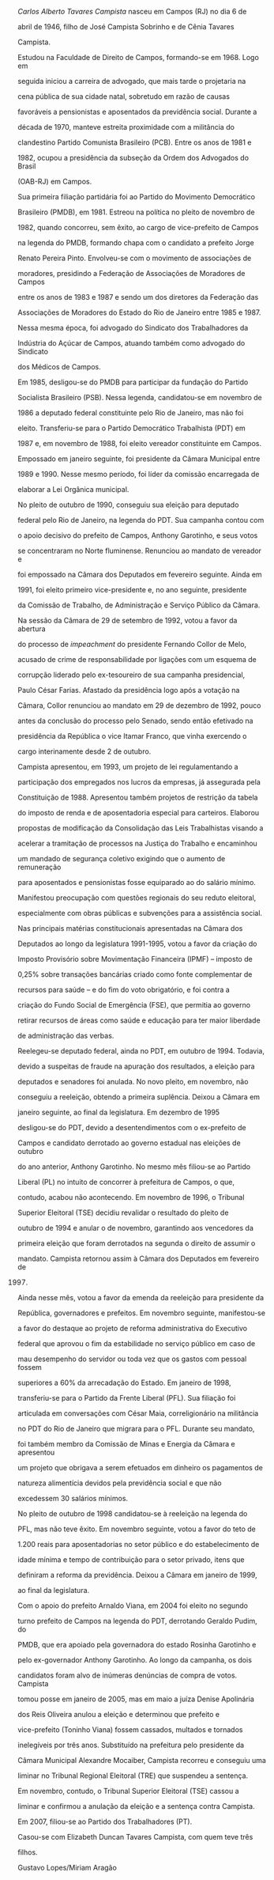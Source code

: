 

*Carlos Alberto Tavares Campista* nasceu em Campos (RJ) no dia 6 de

abril de 1946, filho de José Campista Sobrinho e de Cênia Tavares

Campista.



Estudou na Faculdade de Direito de Campos, formando-se em 1968. Logo em

seguida iniciou a carreira de advogado, que mais tarde o projetaria na

cena pública de sua cidade natal, sobretudo em razão de causas

favoráveis a pensionistas e aposentados da previdência social. Durante a

década de 1970, manteve estreita proximidade com a militância do

clandestino Partido Comunista Brasileiro (PCB). Entre os anos de 1981 e

1982, ocupou a presidência da subseção da Ordem dos Advogados do Brasil

(OAB-RJ) em Campos.



Sua primeira filiação partidária foi ao Partido do Movimento Democrático

Brasileiro (PMDB), em 1981. Estreou na política no pleito de novembro de

1982, quando concorreu, sem êxito, ao cargo de vice-prefeito de Campos

na legenda do PMDB, formando chapa com o candidato a prefeito Jorge

Renato Pereira Pinto. Envolveu-se com o movimento de associações de

moradores, presidindo a Federação de Associações de Moradores de Campos

entre os anos de 1983 e 1987 e sendo um dos diretores da Federação das

Associações de Moradores do Estado do Rio de Janeiro entre 1985 e 1987.

Nessa mesma época, foi advogado do Sindicato dos Trabalhadores da

Indústria do Açúcar de Campos, atuando também como advogado do Sindicato

dos Médicos de Campos.



Em 1985, desligou-se do PMDB para participar da fundação do Partido

Socialista Brasileiro (PSB). Nessa legenda, candidatou-se em novembro de

1986 a deputado federal constituinte pelo Rio de Janeiro, mas não foi

eleito. Transferiu-se para o Partido Democrático Trabalhista (PDT) em

1987 e, em novembro de 1988, foi eleito vereador constituinte em Campos.

Empossado em janeiro seguinte, foi presidente da Câmara Municipal entre

1989 e 1990. Nesse mesmo período, foi líder da comissão encarregada de

elaborar a Lei Orgânica municipal.



No pleito de outubro de 1990, conseguiu sua eleição para deputado

federal pelo Rio de Janeiro, na legenda do PDT. Sua campanha contou com

o apoio decisivo do prefeito de Campos, Anthony Garotinho, e seus votos

se concentraram no Norte fluminense. Renunciou ao mandato de vereador e

foi empossado na Câmara dos Deputados em fevereiro seguinte. Ainda em

1991, foi eleito primeiro vice-presidente e, no ano seguinte, presidente

da Comissão de Trabalho, de Administração e Serviço Público da Câmara.



Na sessão da Câmara de 29 de setembro de 1992, votou a favor da abertura

do processo de *impeachment* do presidente Fernando Collor de Melo,

acusado de crime de responsabilidade por ligações com um esquema de

corrupção liderado pelo ex-tesoureiro de sua campanha presidencial,

Paulo César Farias. Afastado da presidência logo após a votação na

Câmara, Collor renunciou ao mandato em 29 de dezembro de 1992, pouco

antes da conclusão do processo pelo Senado, sendo então efetivado na

presidência da República o vice Itamar Franco, que vinha exercendo o

cargo interinamente desde 2 de outubro.



Campista apresentou, em 1993, um projeto de lei regulamentando a

participação dos empregados nos lucros da empresas, já assegurada pela

Constituição de 1988. Apresentou também projetos de restrição da tabela

do imposto de renda e de aposentadoria especial para carteiros. Elaborou

propostas de modificação da Consolidação das Leis Trabalhistas visando a

acelerar a tramitação de processos na Justiça do Trabalho e encaminhou

um mandado de segurança coletivo exigindo que o aumento de remuneração

para aposentados e pensionistas fosse equiparado ao do salário mínimo.

Manifestou preocupação com questões regionais do seu reduto eleitoral,

especialmente com obras públicas e subvenções para a assistência social.



Nas principais matérias constitucionais apresentadas na Câmara dos

Deputados ao longo da legislatura 1991-1995, votou a favor da criação do

Imposto Provisório sobre Movimentação Financeira (IPMF) – imposto de

0,25% sobre transações bancárias criado como fonte complementar de

recursos para saúde – e do fim do voto obrigatório, e foi contra a

criação do Fundo Social de Emergência (FSE), que permitia ao governo

retirar recursos de áreas como saúde e educação para ter maior liberdade

de administração das verbas.



Reelegeu-se deputado federal, ainda no PDT, em outubro de 1994. Todavia,

devido a suspeitas de fraude na apuração dos resultados, a eleição para

deputados e senadores foi anulada. No novo pleito, em novembro, não

conseguiu a reeleição, obtendo a primeira suplência. Deixou a Câmara em

janeiro seguinte, ao final da legislatura. Em dezembro de 1995

desligou-se do PDT, devido a desentendimentos com o ex-prefeito de

Campos e candidato derrotado ao governo estadual nas eleições de outubro

do ano anterior, Anthony Garotinho. No mesmo mês filiou-se ao Partido

Liberal (PL) no intuito de concorrer à prefeitura de Campos, o que,

contudo, acabou não acontecendo. Em novembro de 1996, o Tribunal

Superior Eleitoral (TSE) decidiu revalidar o resultado do pleito de

outubro de 1994 e anular o de novembro, garantindo aos vencedores da

primeira eleição que foram derrotados na segunda o direito de assumir o

mandato. Campista retornou assim à Câmara dos Deputados em fevereiro de

1997.



Ainda nesse mês, votou a favor da emenda da reeleição para presidente da

República, governadores e prefeitos. Em novembro seguinte, manifestou-se

a favor do destaque ao projeto de reforma administrativa do Executivo

federal que aprovou o fim da estabilidade no serviço público em caso de

mau desempenho do servidor ou toda vez que os gastos com pessoal fossem

superiores a 60% da arrecadação do Estado. Em janeiro de 1998,

transferiu-se para o Partido da Frente Liberal (PFL). Sua filiação foi

articulada em conversações com César Maia, correligionário na militância

no PDT do Rio de Janeiro que migrara para o PFL. Durante seu mandato,

foi também membro da Comissão de Minas e Energia da Câmara e apresentou

um projeto que obrigava a serem efetuados em dinheiro os pagamentos de

natureza alimentícia devidos pela previdência social e que não

excedessem 30 salários mínimos.



No pleito de outubro de 1998 candidatou-se à reeleição na legenda do

PFL, mas não teve êxito. Em novembro seguinte, votou a favor do teto de

1.200 reais para aposentadorias no setor público e do estabelecimento de

idade mínima e tempo de contribuição para o setor privado, itens que

definiram a reforma da previdência. Deixou a Câmara em janeiro de 1999,

ao final da legislatura.



Com o apoio do prefeito Arnaldo Viana, em 2004 foi eleito no segundo

turno prefeito de Campos na legenda do PDT, derrotando Geraldo Pudim, do

PMDB, que era apoiado pela governadora do estado Rosinha Garotinho e

pelo ex-governador Anthony Garotinho. Ao longo da campanha, os dois

candidatos foram alvo de inúmeras denúncias de compra de votos. Campista

tomou posse em janeiro de 2005, mas em maio a juíza Denise Apolinária

dos Reis Oliveira anulou a eleição e determinou que prefeito e

vice-prefeito (Toninho Viana) fossem cassados, multados e tornados

inelegíveis por três anos. Substituído na prefeitura pelo presidente da

Câmara Municipal Alexandre Mocaiber, Campista recorreu e conseguiu uma

liminar no Tribunal Regional Eleitoral (TRE) que suspendeu a sentença.

Em novembro, contudo, o Tribunal Superior Eleitoral (TSE) cassou a

liminar e confirmou a anulação da eleição e a sentença contra Campista.



Em 2007, filiou-se ao Partido dos Trabalhadores (PT).



Casou-se com Elizabeth Duncan Tavares Campista, com quem teve três

filhos.



Gustavo Lopes/Miriam Aragão



